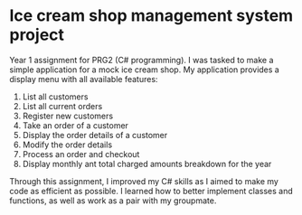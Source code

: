 # Ice cream shop management system project
Year 1 assignment for PRG2 (C# programming). I was tasked to make a simple application for a mock ice cream shop. My application provides a display menu with all available features: 
1. List all customers
2. List all current orders
3. Register new customers
4. Take an order of a customer
5. Display the order details of a customer
6. Modify the order details
7. Process an order and checkout
8. Display monthly ant total charged amounts breakdown for the year

Through this assignment, I improved my C# skills as I aimed to make my code as efficient as possible. I learned how to better implement classes and functions, as well as work as a pair with my groupmate. 
